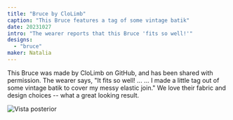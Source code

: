 ```yaml
---
title: "Bruce by CloLimb"
caption: "This Bruce features a tag of some vintage batik"
date: 20231027
intro: "The wearer reports that this Bruce 'fits so well!'"
designs:
  - "bruce"
maker: Natalia
---
```



This Bruce was made by CloLimb on GitHub, and has been shared with permission. The wearer says, "It fits so well! ... ... I made a little tag out of some vintage batik to cover my messy elastic join." We love their fabric and design choices -- what a great looking result.

![Vista posterior](https://imagedelivery.net/ouSuR9yY1bHt-fuAokSA5Q/showcase-bruce-by-clolimb-1/public "Vista posterior")

